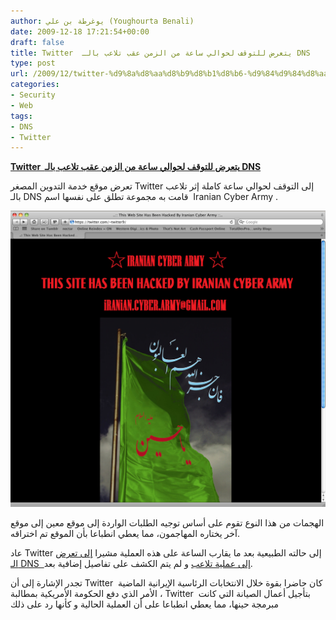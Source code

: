 ```yaml
---
author: يوغرطة بن علي (Youghourta Benali)
date: 2009-12-18 17:21:54+00:00
draft: false
title: Twitter  يتعرض للتوقف لحوالي ساعة من الزمن عقب تلاعب بالـ DNS
type: post
url: /2009/12/twitter-%d9%8a%d8%aa%d8%b9%d8%b1%d8%b6-%d9%84%d9%84%d8%aa%d9%88%d9%82%d9%81-%d9%84%d8%ad%d9%88%d8%a7%d9%84%d9%8a-%d8%b3%d8%a7%d8%b9%d8%a9-%d9%85%d9%86-%d8%a7%d9%84%d8%b2%d9%85%d9%86-%d8%b9%d9%82/
categories:
- Security
- Web
tags:
- DNS
- Twitter
---
```


[**Twitter  يتعرض للتوقف لحوالي ساعة من الزمن عقب تلاعب بالـ DNS**](https://www.it-scoop.com/2009/12/twitter-%d9%8a%d8%aa%d8%b9%d8%b1%d8%b6-%d9%84%d9%84%d8%aa%d9%88%d9%82%d9%81-%d9%84%d8%ad%d9%88%d8%a7%d9%84%d9%8a-%d8%b3%d8%a7%d8%b9%d8%a9-%d9%85%d9%86-%d8%a7%d9%84%d8%b2%d9%85%d9%86-%d8%b9%d9%82/)



تعرض موقع خدمة التدوين المصغر Twitter إلى التوقف لحوالي ساعة كاملة إثر تلاعب بالـ DNS قامت به مجموعة تطلق على نفسها اسم  Iranian Cyber Army .


[![](4193883657_049a247d1d_o.png)
](https://www.it-scoop.com/2009/12/twitter-%d9%8a%d8%aa%d8%b9%d8%b1%d8%b6-%d9%84%d9%84%d8%aa%d9%88%d9%82%d9%81-%d9%84%d8%ad%d9%88%d8%a7%d9%84%d9%8a-%d8%b3%d8%a7%d8%b9%d8%a9-%d9%85%d9%86-%d8%a7%d9%84%d8%b2%d9%85%d9%86-%d8%b9%d9%82/)



الهجمات من هذا النوع تقوم على أساس توجيه الطلبات الواردة إلى موقع معين إلى موقع آخر يختاره المهاجمون، مما يعطي انطباعا بأن الموقع تم اختراقه.

عاد Twitter إلى حالته الطبيعية بعد ما يقارب الساعة على هذه العملية مشيرا [إلى تعرض الـ DNS  إلى عملية تلاعب](http://twitter.com/twitter/status/6789717364) و لم يتم الكشف على تفاصيل إضافية بعد.

تجدر الإشارة إلى أن Twitter  كان حاضرا بقوة خلال الانتخابات الرئاسية الإيرانية الماضية ، الأمر الذي دفع الحكومة الأمريكية بمطالبة Twitter  بتأجيل أعمال الصيانة التي كانت مبرمجة حينها، مما يعطي انطباعا على أن العملية الحالية و كأنها رد على ذلك
